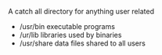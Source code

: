 A catch all directory for anything user related
- /usr/bin executable programs
- /ur/lib libraries used by binaries
- /usr/share data files shared to all users